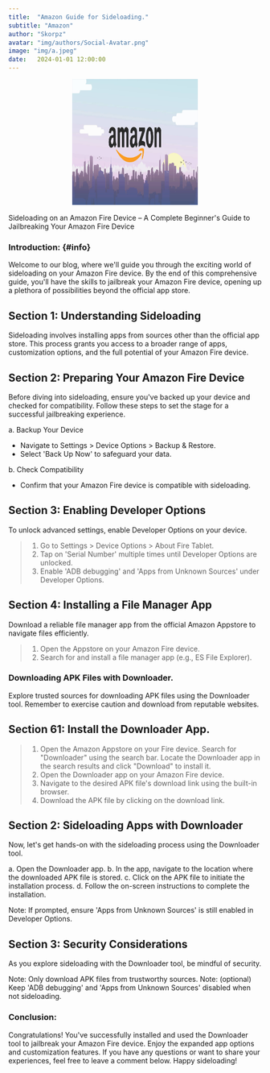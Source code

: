 ```yaml
---
title:  "Amazon Guide for Sideloading."
subtitle: "Amazon"
author: "Skorpz"
avatar: "img/authors/Social-Avatar.png"
image: "img/a.jpeg"
date:   2024-01-01 12:00:00
---
```


<div style="text-align: center"><img src="img/blog-post/amazon/a.jpg" width="250" height="250" /></div>

Sideloading on an Amazon Fire Device – A Complete Beginner's Guide to Jailbreaking Your Amazon Fire Device

### Introduction: {#info} 
Welcome to our blog, where we'll guide you through the exciting world of sideloading on your Amazon Fire device. By the end of this comprehensive guide, you'll have the skills to jailbreak your Amazon Fire device, opening up a plethora of possibilities beyond the official app store.

## Section 1: Understanding Sideloading
Sideloading involves installing apps from sources other than the official app store. This process grants you access to a broader range of apps, customization options, and the full potential of your Amazon Fire device.

## Section 2: Preparing Your Amazon Fire Device
Before diving into sideloading, ensure you've backed up your device and checked for compatibility. Follow these steps to set the stage for a successful jailbreaking experience.

   a. Backup Your Device
   - Navigate to Settings > Device Options > Backup & Restore.
   - Select 'Back Up Now' to safeguard your data.

   b. Check Compatibility
   - Confirm that your Amazon Fire device is compatible with sideloading.

## Section 3: Enabling Developer Options
To unlock advanced settings, enable Developer Options on your device.

>   1. Go to Settings > Device Options > About Fire Tablet.
>   2. Tap on 'Serial Number' multiple times until Developer Options are unlocked.
>   3. Enable 'ADB debugging' and 'Apps from Unknown Sources' under Developer Options.

## Section 4: Installing a File Manager App
Download a reliable file manager app from the official Amazon Appstore to navigate files efficiently.

>   1. Open the Appstore on your Amazon Fire device.
>   2. Search for and install a file manager app (e.g., ES File Explorer).

### Downloading APK Files with Downloader.
Explore trusted sources for downloading APK files using the Downloader tool. Remember to exercise caution and download from reputable websites.

## Section 61: Install the Downloader App.
> 1. Open the Amazon Appstore on your Fire device.
> Search for "Downloader" using the search bar.
> Locate the Downloader app in the search results and click "Download" to install it.
> 2. Open the Downloader app on your Amazon Fire device.
> 3. Navigate to the desired APK file's download link using the built-in browser.
> 4. Download the APK file by clicking on the download link.

## Section 2: Sideloading Apps with Downloader
Now, let's get hands-on with the sideloading process using the Downloader tool.

a. Open the Downloader app.
b. In the app, navigate to the location where the downloaded APK file is stored.
c. Click on the APK file to initiate the installation process.
d. Follow the on-screen instructions to complete the installation.

Note: If prompted, ensure 'Apps from Unknown Sources' is still enabled in Developer Options.

## Section 3: Security Considerations
As you explore sideloading with the Downloader tool, be mindful of security.

Note: Only download APK files from trustworthy sources.
Note: (optional) Keep 'ADB debugging' and 'Apps from Unknown Sources' disabled when not sideloading.

### Conclusion:
Congratulations! You've successfully installed and used the Downloader tool to jailbreak your Amazon Fire device. Enjoy the expanded app options and customization features. If you have any questions or want to share your experiences, feel free to leave a comment below. Happy sideloading!